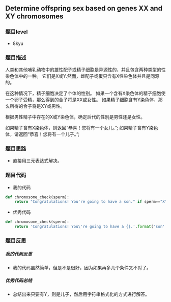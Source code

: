 ## Determine offspring sex based on genes XX and XY chromosomes
### 题目level
* 8kyu

### 题目描述
人类和其他哺乳动物中的雄性配子或精子细胞是异源性的，并且包含两种类型的性染色体中的一种。 它们是X或Y.然而，雌配子或蛋只含有X性染色体并且是同源的。

在这种情况下，精子细胞决定了个体的性别。 如果一个含有X染色体的精子细胞使一个卵子受精，那么得到的合子将是XX或女性。 如果精子细胞含有Y染色体，那么所得的合子将是XY或男性。

根据男性精子中存在的X或Y染色体，确定后代的性别是男性还是女性。

如果精子含有X染色体，则返回“恭喜！您将有一个女儿。”; 如果精子含有Y染色体，请返回“恭喜！您将有一个儿子。”;
### 题目思路
* 直接用三元表达式解决。
### 题目代码
* 我的代码
```python
def chromosome_check(sperm):
    return "Congratulations! You're going to have a son." if sperm=="XY" else "Congratulations! You're going to have a daughter."
```
* 优秀代码
```python
def chromosome_check(sperm):
    return 'Congratulations! You\'re going to have a {}.'.format('son' if 'Y' in sperm else 'daughter')
```
### 题目反思
##### 我的代码反思
* 我的代码虽然简单，但是不是很好，因为如果再多几个条件又不对了。
##### 优秀代码总结
* 总结出来只要有Y，则是儿子，然后用字符串格式化的方式进行解答。
